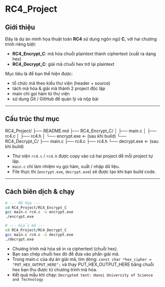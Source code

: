 # RC4_Project

## Giới thiệu

Đây là dự án minh họa thuật toán **RC4** sử dụng ngôn ngữ **C**, với hai chương trình riêng biệt:

- **RC4_Encrypt_C**: mã hóa chuỗi plaintext thành ciphertext (xuất ra dạng hex)
- **RC4_Decrypt_C**: giải mã chuỗi hex trở lại plaintext

Mục tiêu là để bạn thể hiện được:

- tổ chức mã theo kiểu thư viện (header + source)
- tách mã hóa & giải mã thành 2 project độc lập
- main chỉ gọi hàm từ thư viện
- sử dụng Git / GitHub để quản lý và nộp bài

---

## Cấu trúc thư mục

RC4_Project/
├── README.md
├── RC4_Encrypt_C/
│ ├── main.c
│ ├── rc4.c
│ ├── rc4.h
│ └── encrypt.exe ← (sau khi build)
└── RC4_Decrypt_C/
├── main.c
├── rc4.c
├── rc4.h
└── decrypt.exe ← (sau khi build)

- Thư viện `rc4.c` / `rc4.h` được copy vào cả hai project để mỗi project tự lập.
- `main.c` chỉ làm nhiệm vụ gọi hàm, xuất / nhập dữ liệu.
- File thực thi (`encrypt.exe`, `decrypt.exe`) sẽ được tạo khi bạn build code.

---

## Cách biên dịch & chạy

```bash
# --- Mã hóa ---
cd RC4_Project/RC4_Encrypt_C
gcc main.c rc4.c -o encrypt.exe
./encrypt.exe

# --- Giải mã ---
cd RC4_Project/RC4_Decrypt_C
gcc main.c rc4.c -o decrypt.exe
./decrypt.exe
```

- Chương trình mã hóa sẽ in ra ciphertext (chuỗi hex).
- Bạn sao chép chuỗi hex đó để đưa vào phần giải mã.
- Trong main.c của dự án giải mã, tìm dòng:
  `const char *hex_cipher = "PUT_HEX_OUTPUT_HERE";`
  và thay PUT_HEX_OUTPUT_HERE bằng chuỗi hex bạn thu được từ chương trình mã hóa.
- Kết quả mẫu khi chạy:
  `Decrypted text: Hanoi University of Science and Technology`
